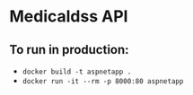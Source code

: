 # Medicaldss API

## To run in production:
+ `docker build -t aspnetapp .`
+ `docker run -it --rm -p 8000:80 aspnetapp`